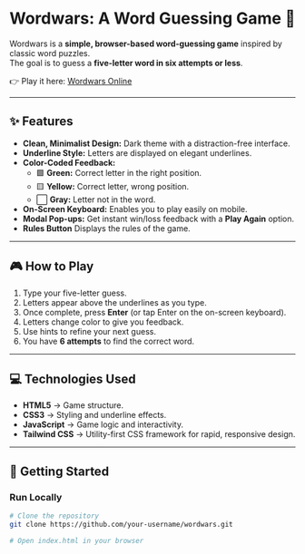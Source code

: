 # Wordwars: A Word Guessing Game 🎯

Wordwars is a **simple, browser-based word-guessing game** inspired by classic word puzzles.  
The goal is to guess a **five-letter word in six attempts or less**.  

👉 Play it here: [Wordwars Online](https://wordwars-pi.vercel.app/)

---

## ✨ Features
- **Clean, Minimalist Design:** Dark theme with a distraction-free interface.  
- **Underline Style:** Letters are displayed on elegant underlines.  
- **Color-Coded Feedback:**  
  - 🟩 **Green:** Correct letter in the right position.  
  - 🟨 **Yellow:** Correct letter, wrong position.  
  - ⬜ **Gray:** Letter not in the word.  
- **On-Screen Keyboard:** Enables you to play easily on mobile.  
- **Modal Pop-ups:** Get instant win/loss feedback with a **Play Again** option.
- **Rules Button** Displays the rules of the game.

---

## 🎮 How to Play
1. Type your five-letter guess.  
2. Letters appear above the underlines as you type.  
3. Once complete, press **Enter** (or tap Enter on the on-screen keyboard).  
4. Letters change color to give you feedback.  
5. Use hints to refine your next guess.  
6. You have **6 attempts** to find the correct word.  

---

## 💻 Technologies Used
- **HTML5** → Game structure.  
- **CSS3** → Styling and underline effects.  
- **JavaScript** → Game logic and interactivity.  
- **Tailwind CSS** → Utility-first CSS framework for rapid, responsive design.  

---

## 🚀 Getting Started

### Run Locally
```bash
# Clone the repository
git clone https://github.com/your-username/wordwars.git

# Open index.html in your browser
